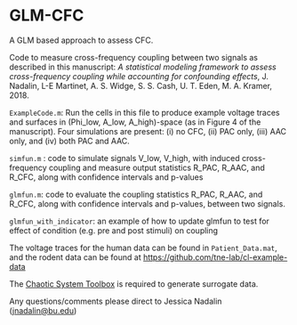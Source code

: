 # GLM-CFC
A GLM based approach to assess CFC.

Code to measure cross-frequency coupling between two signals as described in this manuscript: 
*A statistical modeling framework to assess cross-frequency coupling while accounting for confounding effects*, J. Nadalin, 
L-E Martinet, A. S. Widge, S. S. Cash, U. T. Eden, M. A. Kramer, 2018.

`ExampleCode.m`: Run the cells in this file to produce example voltage traces and surfaces in (Phi_low, A_low, A_high)-space (as in Figure 4 of the manuscript). Four simulations are present: (i) no CFC, (ii) PAC only, (iii) AAC only, and (iv) both PAC and AAC.

`simfun.m` : code to simulate signals V_low, V_high, with induced cross-frequency coupling and measure output statistics R_PAC, R_AAC, and R_CFC, along with confidence intervals and p-values

`glmfun.m`: code to evaluate the coupling statistics R_PAC, R_AAC, and R_CFC, along with confidence intervals and p-values, between two signals.

`glmfun_with_indicator`: an example of how to update glmfun to test for effect of condition (e.g. pre and post stimuli) on coupling

The voltage traces for the human data can be found in `Patient_Data.mat`, and the rodent data can be found at https://github.com/tne-lab/cl-example-data

The [Chaotic System Toolbox](https://www.mathworks.com/matlabcentral/fileexchange/1597-chaotic-systems-toolbox) is required to generate surrogate data.

Any questions/comments please direct to Jessica Nadalin (jnadalin@bu.edu)
